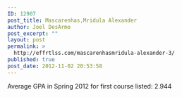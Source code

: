 ```yaml
---
ID: 12907
post_title: Mascarenhas,Mridula Alexander
author: Joel DesArmo
post_excerpt: ""
layout: post
permalink: >
  http://effrtlss.com/mascarenhasmridula-alexander-3/
published: true
post_date: 2012-11-02 20:53:58
---
```

<p>Average GPA in Spring 2012 for first course listed: 2.944</p>